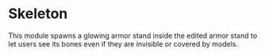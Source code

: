 # Skeleton

This module spawns a glowing armor stand inside the edited armor stand to let users see its bones even if they are
invisible or covered by models.
